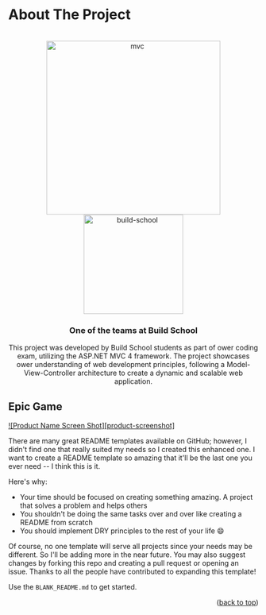 <!-- Improved compatibility of back to top link: See: https://github.com/othneildrew/Best-README-Template/pull/73 -->
<a id="readme-top"></a>

# About The Project

<!-- PROJECT LOGO -->
<br />
<div align="center">
  <a href="https://github.com/othneildrew/Best-README-Template" style="display: inline-block; vertical-align: top;">
    <img src="https://www.pragimtech.com/wp-content/uploads/2019/04/asp-mvc.jpg" alt="mvc" width="350">
    <img src="https://encrypted-tbn0.gstatic.com/images?q=tbn:ANd9GcQbLkWhhNwEZfdL-A7yiMvDkarGWT9EsTCX-g&s" alt="build-school" width="200">
  </a>

  <h3 align="center">One of the teams at Build School</h3>

  <p align="center">
    This project was developed by Build School students as part of ower coding exam, 
    utilizing the ASP.NET MVC 4 framework. The project showcases ower understanding of web development principles, 
    following a Model-View-Controller architecture to create a dynamic and scalable web application. 
  </p>
</div


<!-- ABOUT THE PROJECT -->
## Epic Game

[![Product Name Screen Shot][product-screenshot]](https://example.com)

There are many great README templates available on GitHub; however, I didn't find one that really suited my needs so I created this enhanced one. I want to create a README template so amazing that it'll be the last one you ever need -- I think this is it.

Here's why:
* Your time should be focused on creating something amazing. A project that solves a problem and helps others
* You shouldn't be doing the same tasks over and over like creating a README from scratch
* You should implement DRY principles to the rest of your life :smile:

Of course, no one template will serve all projects since your needs may be different. So I'll be adding more in the near future. You may also suggest changes by forking this repo and creating a pull request or opening an issue. Thanks to all the people have contributed to expanding this template!

Use the `BLANK_README.md` to get started.

<p align="right">(<a href="#readme-top">back to top</a>)</p>
